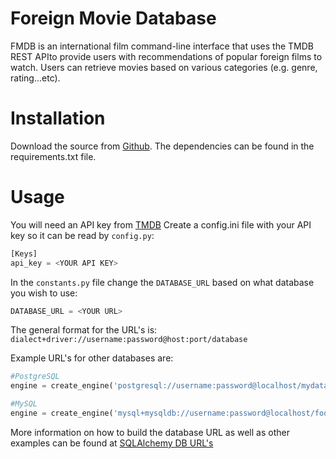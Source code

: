 # Foreign Movie Database
FMDB is an international film command-line interface that uses the TMDB REST APIto provide users with recommendations of popular foreign films to watch. Users
can retrieve movies based on various categories (e.g. genre, rating...etc).
# Installation
Download the source from [Github](https://github.com/sogunsemi/intlfilms).
The dependencies can be found in the requirements.txt file.
# Usage
You will need an API key from [TMDB](https://www.themoviedb.org/)
Create a config.ini file with your API key so it can be read by `config.py`:
```python
[Keys]
api_key = <YOUR API KEY>
```
In the `constants.py` file change the `DATABASE_URL` based on what database you wish to use:
```python
DATABASE_URL = <YOUR URL>
```
The general format for the URL's is:
`dialect+driver://username:password@host:port/database`

Example URL's for other databases are:
```python
#PostgreSQL
engine = create_engine('postgresql://username:password@localhost/mydatabase')

#MySQL
engine = create_engine('mysql+mysqldb://username:password@localhost/foo')
```
More information on how to build the database URL as well as other examples
can be found at [SQLAlchemy DB URL's](http://docs.sqlalchemy.org/en/latest/core/engines.html#database-urls)

